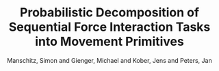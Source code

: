 ---
collection: conference
permalink: /publications/Manschitz2016IROS
pubtype: conference 
title: "Probabilistic Decomposition of Sequential Force Interaction Tasks into Movement Primitives" 
author: "Manschitz, Simon and Gienger, Michael and Kober, Jens and Peters, Jan" 
year: 2016
avenue: IEEE/RSJ International Conference on Intelligent Robots and Systems (IROS) 
url:  
pages: 3920--3927 
code:  
video:  
abstract: 
---